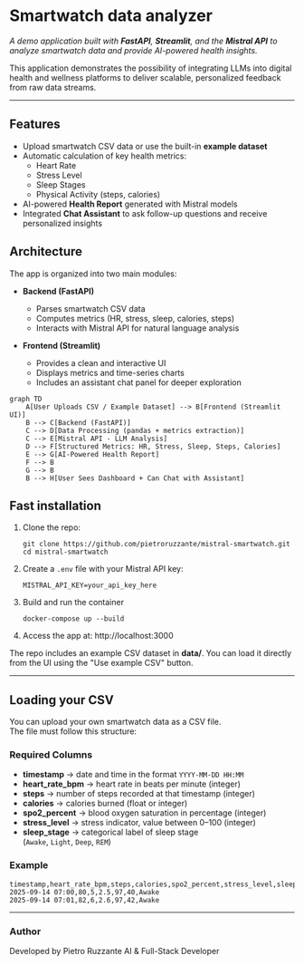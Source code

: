 # Smartwatch data analyzer

*A demo application built with **FastAPI**, **Streamlit**, and the **Mistral API** to analyze smartwatch data and provide AI-powered health insights.*

This application demonstrates the possibility of integrating LLMs into digital health and wellness platforms to deliver scalable, personalized feedback from raw data streams.

---

## Features

- Upload smartwatch CSV data or use the built-in **example dataset**  
- Automatic calculation of key health metrics:
  - Heart Rate  
  - Stress Level  
  - Sleep Stages  
  - Physical Activity (steps, calories)  
- AI-powered **Health Report** generated with Mistral models  
- Integrated **Chat Assistant** to ask follow-up questions and receive personalized insights  

## Architecture

The app is organized into two main modules:  

- **Backend (FastAPI)**  
  - Parses smartwatch CSV data  
  - Computes metrics (HR, stress, sleep, calories, steps)  
  - Interacts with Mistral API for natural language analysis  

- **Frontend (Streamlit)**  
  - Provides a clean and interactive UI  
  - Displays metrics and time-series charts  
  - Includes an assistant chat panel for deeper exploration  

    
```mermaid
graph TD
    A[User Uploads CSV / Example Dataset] --> B[Frontend (Streamlit UI)]
    B --> C[Backend (FastAPI)]
    C --> D[Data Processing (pandas + metrics extraction)]
    C --> E[Mistral API - LLM Analysis]
    D --> F[Structured Metrics: HR, Stress, Sleep, Steps, Calories]
    E --> G[AI-Powered Health Report]
    F --> B
    G --> B
    B --> H[User Sees Dashboard + Can Chat with Assistant]
```

## Fast installation

1. Clone the repo:
    ```
    git clone https://github.com/pietroruzzante/mistral-smartwatch.git
    cd mistral-smartwatch
    ```
2. Create a `.env` file with your Mistral API key:
   ```
   MISTRAL_API_KEY=your_api_key_here
   ```
3. Build and run the container
    ```
   docker-compose up --build
    ```
4. Access the app at: http://localhost:3000

The repo includes an example CSV dataset in **data/**.
You can load it directly from the UI using the "Use example CSV" button.

---

## Loading your CSV

You can upload your own smartwatch data as a CSV file.  
The file must follow this structure:

### Required Columns
- **timestamp** → date and time in the format `YYYY-MM-DD HH:MM`
- **heart_rate_bpm** → heart rate in beats per minute (integer)
- **steps** → number of steps recorded at that timestamp (integer)
- **calories** → calories burned (float or integer)
- **spo2_percent** → blood oxygen saturation in percentage (integer)
- **stress_level** → stress indicator, value between 0–100 (integer)
- **sleep_stage** → categorical label of sleep stage  
  (`Awake`, `Light`, `Deep`, `REM`)

### Example
```csv
timestamp,heart_rate_bpm,steps,calories,spo2_percent,stress_level,sleep_stage
2025-09-14 07:00,80,5,2.5,97,40,Awake
2025-09-14 07:01,82,6,2.6,97,42,Awake
```
---

### Author
Developed by Pietro Ruzzante
AI & Full-Stack Developer